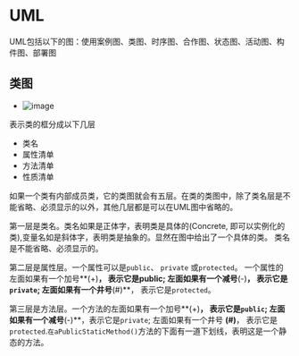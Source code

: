 # UML

UML包括以下的图：使用案例图、类图、时序图、合作图、状态图、活动图、构件图、部署图



## 类图

- ![image](https://api2.mubu.com/v3/document_image/7b8dac8f-6e77-4789-9014-dcfdbf4983a0-8030318.jpg)

表示类的框分成以下几层

- 类名
- 属性清单
- 方法清单
- 性质清单

如果一个类有内部成员类，它的类图就会有五层。在类的类图中，除了类名层是不能省略、必须显示的以外，其他几层都是可以在UML图中省略的。

第一层是类名。类名如果是正体字，表明类是具体的(Concrete, 即可以实例化的类),变量名如是斜体字，表明类是抽象的。显然在图中给出了一个具体的类。 类名是不能省略、必须显示的。

第二层是属性层。一个属性可以是`public`、 `private` 或`protected`。 一个属性的左面如果有一个加号**(+)**， 表示它是public; 左面如果有一个减号**(-)**， 表示它是`private`; 左面如果有一个井号**(#)**， 表示它是`protected`。

第三层是方法层。一个方法的左面如果有一个加号**(+)**， 表示它是`public`; 左面如果有一个减号**(-)**，表示它是`private`; 左面如果有一个井号 **(#)**， 表示它是`protected`.`在aPublicStaticMethod()`方法的下面有一道下划线，表明这是一个静态的方法。

 

